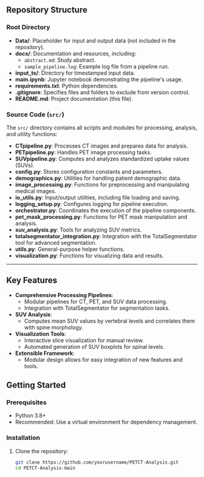 ## Repository Structure

### Root Directory
- **Data/**: Placeholder for input and output data (not included in the repository).
- **docs/**: Documentation and resources, including:
  - `abstract.md`: Study abstract.
  - `sample_pipeline.log`: Example log file from a pipeline run.
- **input_ts/**: Directory for timestamped input data.
- **main.ipynb**: Jupyter notebook demonstrating the pipeline's usage.
- **requirements.txt**: Python dependencies.
- **.gitignore**: Specifies files and folders to exclude from version control.
- **README.md**: Project documentation (this file).

### Source Code (`src/`)
The `src/` directory contains all scripts and modules for processing, analysis, and utility functions:
- **CTpipeline.py**: Processes CT images and prepares data for analysis.
- **PETpipeline.py**: Handles PET image processing tasks.
- **SUVpipeline.py**: Computes and analyzes standardized uptake values (SUVs).
- **config.py**: Stores configuration constants and parameters.
- **demographics.py**: Utilities for handling patient demographic data.
- **image_processing.py**: Functions for preprocessing and manipulating medical images.
- **io_utils.py**: Input/output utilities, including file loading and saving.
- **logging_setup.py**: Configures logging for pipeline execution.
- **orchestrator.py**: Coordinates the execution of the pipeline components.
- **pet_mask_processing.py**: Functions for PET mask manipulation and analysis.
- **suv_analysis.py**: Tools for analyzing SUV metrics.
- **totalsegmentator_integration.py**: Integration with the TotalSegmentator tool for advanced segmentation.
- **utils.py**: General-purpose helper functions.
- **visualization.py**: Functions for visualizing data and results.

---

## Key Features
- **Comprehensive Processing Pipelines**:
  - Modular pipelines for CT, PET, and SUV data processing.
  - Integration with TotalSegmentator for segmentation tasks.
- **SUV Analysis**:
  - Computes mean SUV values by vertebral levels and correlates them with spine morphology.
- **Visualization Tools**:
  - Interactive slice visualization for manual review.
  - Automated generation of SUV boxplots for spinal levels.
- **Extensible Framework**:
  - Modular design allows for easy integration of new features and tools.

## Getting Started

### Prerequisites
- Python 3.8+
- Recommended: Use a virtual environment for dependency management.

### Installation
1. Clone the repository:
   ```bash
   git clone https://github.com/yourusername/PETCT-Analysis.git
   cd PETCT-Analysis-main
